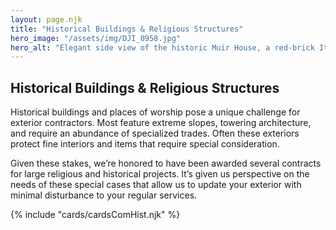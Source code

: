 ```yaml
---
layout: page.njk
title: "Historical Buildings & Religious Structures"
hero_image: "/assets/img/DJI_0958.jpg"
hero_alt: "Elegant side view of the historic Muir House, a red-brick Italianate structure with white trim and ornate brackets installed under the soffits of a newly installed roof. The building features arched windows, a white wooden back porch, and a brick driveway lightly dusted with snow. The preserved structure sits surrounded by leafless winter trees, in front of a dim, sunsetting sky."
---
```


## Historical Buildings & Religious Structures

Historical buildings and places of worship pose a unique challenge for exterior contractors. Most feature extreme slopes, towering architecture, and require an abundance of specialized trades. Often these exteriors protect fine interiors and items that require special consideration.

Given these stakes, we’re honored to have been awarded several contracts for large religious and historical projects. It’s given us perspective on the needs of these special cases that allow us to update your exterior with minimal disturbance to your regular services.

<div class="breakout">
  {% include "cards/cardsComHist.njk" %}
  <!-- Possible Gallery Here -->
</div>
